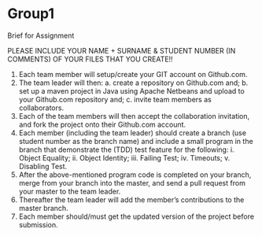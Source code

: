# Group1
Brief for Assignment


PLEASE INCLUDE YOUR NAME + SURNAME & STUDENT NUMBER (IN COMMENTS) OF YOUR FILES THAT YOU CREATE!!

1. Each team member will setup/create your GIT account on Github.com.
2. The team leader will then:
a. create a repository on Github.com and;
b. set up a maven project in Java using Apache Netbeans and upload to your Github.com repository and;
c. invite team members as collaborators.
3. Each of the team members will then accept the collaboration invitation, and fork the project onto their Github.com account.
4. Each member (including the team leader) should create a branch (use student number as the branch name) and include a small program in the branch that demonstrate the (TDD) test feature for the following:
i. Object Equality;
ii. Object Identity;
iii. Failing Test;
iv. Timeouts;
v. Disabling Test.
5. After the above-mentioned program code is completed on your branch, merge from your branch into the master, and send a pull request from your master to the team leader.
6. Thereafter the team leader will add the member’s contributions to the master branch.
7. Each member should/must get the updated version of the project before submission.

